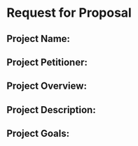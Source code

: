 # Request for Proposal

## Project Name:

## Project Petitioner:

## Project Overview:

## Project Description:

## Project Goals: